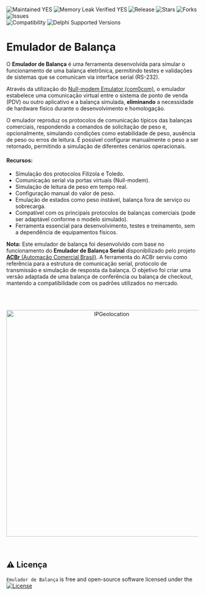 ![Maintained YES](https://img.shields.io/badge/Maintained%3F-yes-green.svg?style=flat-square&color=important)
![Memory Leak Verified YES](https://img.shields.io/badge/Memory%20Leak%20Verified%3F-yes-green.svg?style=flat-square&color=important)
![Release](https://img.shields.io/github/v/release/antoniojmsjr/EmuladorBalanca?label=Latest%20release&style=flat-square&color=important)
![Stars](https://img.shields.io/github/stars/antoniojmsjr/EmuladorBalanca.svg?style=flat-square)
![Forks](https://img.shields.io/github/forks/antoniojmsjr/EmuladorBalanca.svg?style=flat-square)
![Issues](https://img.shields.io/github/issues/antoniojmsjr/EmuladorBalanca.svg?style=flat-square&color=blue)</br>
![Compatibility](https://img.shields.io/badge/Compatibility-VCL,%20Firemonkey-3db36a?style=flat-square)
![Delphi Supported Versions](https://img.shields.io/badge/Delphi%20Supported%20Versions-Seattle%20and%20higher-3db36a?style=flat-square)

# Emulador de Balança

O **Emulador de Balança** é uma ferramenta desenvolvida para simular o funcionamento de uma balança eletrônica, permitindo testes e validações de sistemas que se comunicam via interface serial (RS-232).

Através da utilização do [Null-modem Emulator (com0com)](https://sourceforge.net/projects/com0com
), o emulador estabelece uma comunicação virtual entre o sistema de ponto de venda (PDV) ou outro aplicativo e a balança simulada, **eliminando** a necessidade de hardware físico durante o desenvolvimento e homologação.

O emulador reproduz os protocolos de comunicação típicos das balanças comerciais, respondendo a comandos de solicitação de peso e, opcionalmente, simulando condições como estabilidade de peso, ausência de peso ou erros de leitura. É possível configurar manualmente o peso a ser retornado, permitindo a simulação de diferentes cenários operacionais.

#### Recursos:

* Simulação dos protocolos Filizola e Toledo.
* Comunicação serial via portas virtuais (Null-modem).
* Simulação de leitura de peso em tempo real.
* Configuração manual do valor de peso.
* Emulação de estados como peso instável, balança fora de serviço ou sobrecarga.
* Compatível com os principais protocolos de balanças comerciais (pode ser adaptável conforme o modelo simulado).
* Ferramenta essencial para desenvolvimento, testes e treinamento, sem a dependência de equipamentos físicos.

**Nota:** Este emulador de balança foi desenvolvido com base no funcionamento do **Emulador de Balança Serial** disponibilizado pelo projeto [**ACBr** (Automação Comercial Brasil)](https://www.projetoacbr.com.br/forum/topic/48756-emulador-de-balan%C3%A7a-toledo/). A ferramenta do ACBr serviu como referência para a estrutura de comunicação serial, protocolo de transmissão e simulação de resposta da balança. O objetivo foi criar uma versão adaptada de uma balança de conferência ou balança de checkout, mantendo a compatibilidade com os padrões utilizados no mercado.

</br>
</br>
<p align="center">
  <a href="https://github.com/user-attachments/assets/e2993dfb-2e70-4151-adba-12d2f03de163">
    <img alt="IPGeolocation" height="593" width="536" src="https://github.com/user-attachments/assets/e2993dfb-2e70-4151-adba-12d2f03de163">
  </a>
</p>
</br>

## :warning: Licença
`Emulador de Balança` is free and open-source software licensed under the [![License](https://img.shields.io/badge/license-Apache%202-blue.svg)](https://github.com/antoniojmsjr/EmuladorBalanca/blob/master/LICENSE)
